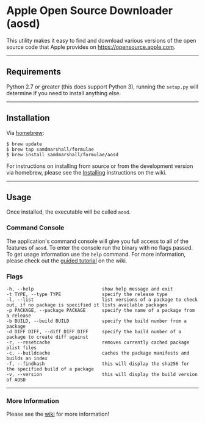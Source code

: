 # Apple Open Source Downloader (aosd)

This utility makes it easy to find and download various versions of the open source code that Apple provides on https://opensource.apple.com.

---

## Requirements

Python 2.7 or greater (this does support Python 3), running the `setup.py` will determine if you need to install anything else.

---

## Installation

Via [homebrew](http://brew.sh):

	$ brew update
	$ brew tap samdmarshall/formulae
	$ brew install samdmarshall/formulae/aosd

For instructions on installing from source or from the development version via homebrew, please see the [Installing](https://github.com/samdmarshall/AOS-Downloader/wiki/Installing) instructions on the wiki.

---

## Usage

Once installed, the executable will be called `aosd`.

### Command Console

The application's command console will give you full access to all of the features of `aosd`. To enter the console run the binary with no flags passed. To get usage information use the `help` command. For more information, please check out the [guided tutorial](https://github.com/samdmarshall/AOS-Downloader/wiki/Tutorial) on the wiki.

### Flags

	-h, --help                         show help message and exit
	-t TYPE, --type TYPE               specify the release type
	-l, --list                         list versions of a package to check out, if no package is specified it lists available packages
	-p PACKAGE, --package PACKAGE      specify the name of a package from a release
	-b BUILD, --build BUILD            specify the build number from a package
	-d DIFF DIFF, --diff DIFF DIFF     specify the build number of a package to create diff against
	-r, --resetcache                   removes currently cached package plist files
	-c, --buildcache                   caches the package manifests and builds an index
	-f, --findhash					   this will display the sha256 for the specified build of a package
	-v, --version					   this will display the build version of AOSD


---


### More Information

Please see the [wiki](https://github.com/samdmarshall/AOS-Downloader/wiki) for more information!